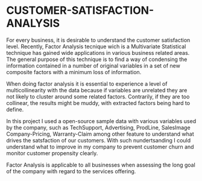# CUSTOMER-SATISFACTION-ANALYSIS

For every business, it is desirable to understand the customer satisfaction level. Recently, Factor Analysis tecnique wich is a Multivariate Statistical technique has gained wide applications in various business related areas. The general purpose of this technique is to find a way of condensing the information contained in a number of original variables in a set of new composite factors with a minimum loss of information. 

When doing factor analysis it is essential to experience a level of multicollinearity with the data because if variables are unrelated they are not likely to cluster around some related factors. Contrarily, if they are too collinear, the results might be muddy, with extracted factors being hard to define. 

In this project I used a open-source sample data with various variables used by the company, such as TechSupport,	Advertising, ProdLine,	SalesImage	Company-Pricing,	Warranty-Claim	among other feature to understand what drives the satsfaction of our customers. With such nundertsanding I could understand what to improve in my company to prevent customer churn and monitor customer propensity clearly. 

Factor Analysis is applicable to all businesses when assessing the long goal of the company with regard to the services offering.
